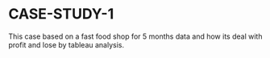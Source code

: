 # CASE-STUDY-1
This case based on a fast food shop for 5 months data and how its deal with profit and lose by tableau analysis.
